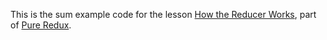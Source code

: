 This is the sum example code for the lesson [How the Reducer Works](https://daveceddia.podia.com/courses/pure-redux/54077-redux-core-concepts/152874-how-the-reducer-works), part of [Pure Redux](https://daveceddia.com/pure-redux/).
